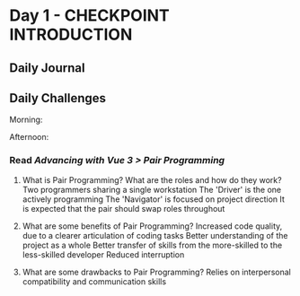 # Day 1 - CHECKPOINT INTRODUCTION

## Daily Journal

## Daily Challenges

Morning: 

Afternoon: 

### Read *Advancing with Vue 3 > Pair Programming*

1. What is Pair Programming? What are the roles and how do they work?
Two programmers sharing a single workstation
The 'Driver' is the one actively programming
The 'Navigator' is focused on project direction
It is expected that the pair should swap roles throughout

2. What are some benefits of Pair Programming?
Increased code quality, due to a clearer articulation of coding tasks
Better understanding of the project as a whole
Better transfer of skills from the more-skilled to the less-skilled developer
Reduced interruption

3. What are some drawbacks to Pair Programming?
Relies on interpersonal compatibility and communication skills